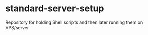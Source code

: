 # standard-server-setup
Repository for holding Shell scripts and then later running them on VPS/server
